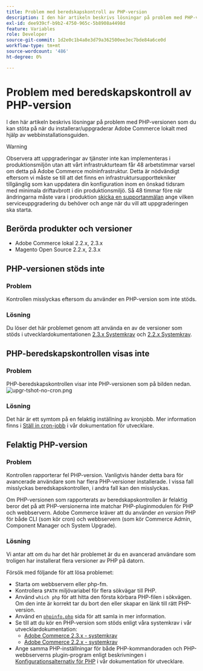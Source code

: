 ```yaml
---
title: Problem med beredskapskontroll av PHP-version
description: I den här artikeln beskrivs lösningar på problem med PHP-versionen som du kan stöta på när du installerar/uppgraderar Adobe Commerce lokalt med hjälp av webbinstallationsguiden.
exl-id: dee939cf-b9b2-4750-965c-5b8908a4498d
feature: Variables
role: Developer
source-git-commit: 1d2e0c1b4a8e3d79a362500ee3ec7bde84a6ce0d
workflow-type: tm+mt
source-wordcount: '486'
ht-degree: 0%

---
```


# Problem med beredskapskontroll av PHP-version

I den här artikeln beskrivs lösningar på problem med PHP-versionen som du kan stöta på när du installerar/uppgraderar Adobe Commerce lokalt med hjälp av webbinstallationsguiden.

>[!WARNING]
>
>Observera att uppgraderingar av tjänster inte kan implementeras i produktionsmiljön utan att vårt infrastrukturteam får 48 arbetstimmar varsel om detta på Adobe Commerce molninfrastruktur. Detta är nödvändigt eftersom vi måste se till att det finns en infrastruktursupporttekniker tillgänglig som kan uppdatera din konfiguration inom en önskad tidsram med minimala driftavbrott i din produktionsmiljö. Så 48 timmar före när ändringarna måste vara i produktion [skicka en supportanmälan](/help/help-center-guide/help-center/magento-help-center-user-guide.md#submit-ticket) ange vilken serviceuppgradering du behöver och ange när du vill att uppgraderingen ska starta.

## Berörda produkter och versioner

* Adobe Commerce lokal 2.2.x, 2.3.x
* Magento Open Source 2.2.x, 2.3.x

## PHP-versionen stöds inte

### Problem

Kontrollen misslyckas eftersom du använder en PHP-version som inte stöds.

### Lösning

Du löser det här problemet genom att använda en av de versioner som stöds i utvecklardokumentationen [2.3.x Systemkrav](https://devdocs.magento.com/guides/v2.3/install-gde/system-requirements.html) och [2.2.x Systemkrav](https://devdocs.magento.com/guides/v2.2/install-gde/system-requirements.html).

## PHP-beredskapskontrollen visas inte

### Problem

PHP-beredskapskontrollen visar inte PHP-versionen som på bilden nedan.
![upgr-tshot-no-cron.png](assets/upgr-tshoot-no-cron.png)

### Lösning

Det här är ett symtom på en felaktig inställning av kronjobb. Mer information finns i [Ställ in cron-jobb](https://devdocs.magento.com/guides/v2.3/install-gde/install/post-install-config.html#post-install-cron) i vår dokumentation för utvecklare.

## Felaktig PHP-version

### Problem

Kontrollen rapporterar fel PHP-version. Vanligtvis händer detta bara för avancerade användare som har flera PHP-versioner installerade. I vissa fall misslyckas beredskapskontrollen, i andra fall kan den misslyckas.

Om PHP-versionen som rapporterats av beredskapskontrollen är felaktig beror det på att PHP-versionerna inte matchar PHP-pluginmodulen för PHP och webbservern. Adobe Commerce kräver att du använder *en version* PHP för både CLI (som kör cron) och webbservern (som kör Commerce Admin, Component Manager och System Upgrade).

### Lösning

Vi antar att om du har det här problemet är du en avancerad användare som troligen har installerat flera versioner av PHP på datorn.

Försök med följande för att lösa problemet:

* Starta om webbservern eller php-fm.
* Kontrollera `$PATH` miljövariabel för flera sökvägar till PHP.
* Använd `which php` för att hitta den första körbara PHP-filen i sökvägen. Om den inte är korrekt tar du bort den eller skapar en länk till rätt PHP-version.
* Använd en [`phpinfo.php`](https://devdocs.magento.com/guides/v2.3/install-gde/prereq/optional.html#install-optional-phpinfo) sida för att samla in mer information.
* Se till att du kör en PHP-version som stöds enligt våra systemkrav i vår utvecklardokumentation:
   * [Adobe Commerce 2.3.x - systemkrav](https://devdocs.magento.com/guides/v2.3/install-gde/system-requirements.html)
   * [Adobe Commerce 2.2.x - systemkrav](https://devdocs.magento.com/guides/v2.2/install-gde/system-requirements.html)
* Ange samma PHP-inställningar för både PHP-kommandoraden och PHP-webbserverns plugin-program enligt beskrivningen i [Konfigurationsalternativ för PHP](https://devdocs.magento.com/guides/v2.3/install-gde/prereq/php-centos-ubuntu.html) i vår dokumentation för utvecklare.
